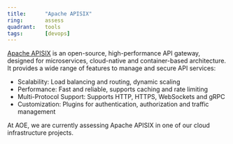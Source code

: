 ```yaml
---
title:      "Apache APISIX"
ring:       assess
quadrant:   tools
tags:       [devops]
---
```


[Apache APISIX](https://apisix.apache.org/) is an open-source, high-performance API gateway, designed for
microservices, cloud-native and container-based architecture. It provides a wide range of features to manage
and secure API services:

- Scalability: Load balancing and routing, dynamic scaling
- Performance: Fast and reliable, supports caching and rate limiting
- Multi-Protocol Support: Supports HTTP, HTTPS, WebSockets and gRPC
- Customization: Plugins for authentication, authorization and traffic management

At AOE, we are currently assessing Apache APISIX in one of our cloud infrastructure projects.
